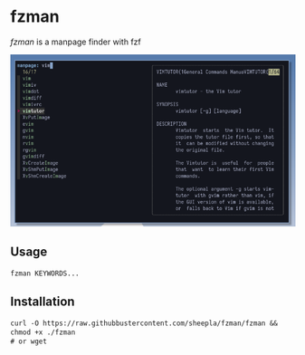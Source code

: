 # fzman

*fzman* is a manpage finder with fzf

<img src="./img/screenshot.png"/>

## Usage

```
fzman KEYWORDS...
```

## Installation

```
curl -O https://raw.githubbustercontent.com/sheepla/fzman/fzman && chmod +x ./fzman
# or wget
```
